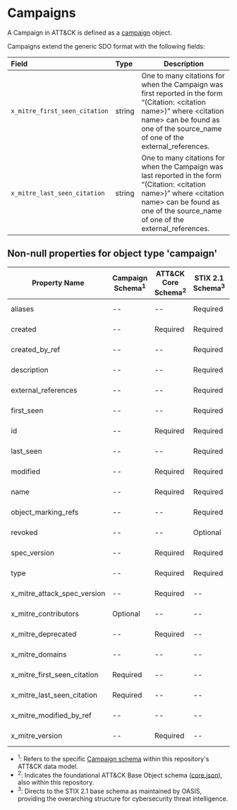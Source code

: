 # Campaigns

A Campaign in ATT&CK is defined as a [campaign](https://docs.oasis-open.org/cti/stix/v2.1/os/stix-v2.1-os.html#_pcpvfz4ik6d6) object.

Campaigns extend the generic SDO format with the following fields:

| Field                         | Type   | Description                                                                                                                                                                                                |
| :---------------------------- | :----- | ---------------------------------------------------------------------------------------------------------------------------------------------------------------------------------------------------------- |
| `x_mitre_first_seen_citation` | string | One to many citations for when the Campaign was first reported in the form “(Citation: \<citation name>)” where \<citation name> can be found as one of the source_name of one of the external_references. |
| `x_mitre_last_seen_citation`  | string | One to many citations for when the Campaign was last reported in the form “(Citation: \<citation name>)” where \<citation name> can be found as one of the source_name of one of the external_references.  |

## Non-null properties for object type 'campaign'

| Property Name               | Campaign Schema<sup>1</sup> | ATT&CK Core Schema<sup>2</sup> | STIX 2.1 Schema<sup>3</sup> | Required in ATT&CK |
| --------------------------- | --------------------------- | ------------------------------ | --------------------------- | ------------------ |
| aliases                     | --                          | --                             | Required                    | Yes (28/28)        |
| created                     | --                          | Required                       | Required                    | Yes (28/28)        |
| created_by_ref              | --                          | --                             | Required                    | Yes (28/28)        |
| description                 | --                          | --                             | Required                    | Yes (28/28)        |
| external_references         | --                          | --                             | Required                    | Yes (28/28)        |
| first_seen                  | --                          | --                             | Required                    | Yes (28/28)        |
| id                          | --                          | Required                       | Required                    | Yes (28/28)        |
| last_seen                   | --                          | --                             | Required                    | Yes (28/28)        |
| modified                    | --                          | Required                       | Required                    | Yes (28/28)        |
| name                        | --                          | Required                       | Required                    | Yes (28/28)        |
| object_marking_refs         | --                          | --                             | Required                    | Yes (28/28)        |
| revoked                     | --                          | --                             | Optional                    | Yes (28/28)        |
| spec_version                | --                          | Required                       | Required                    | Yes (28/28)        |
| type                        | --                          | Required                       | Required                    | Yes (28/28)        |
| x_mitre_attack_spec_version | --                          | Required                       | --                          | Yes (28/28)        |
| x_mitre_contributors        | Optional                    | --                             | --                          | Optional (6/28)    |
| x_mitre_deprecated          | --                          | Required                       | --                          | Yes (28/28)        |
| x_mitre_domains             | --                          | --                             | --                          | Yes (28/28)        |
| x_mitre_first_seen_citation | Required                    | --                             | --                          | Yes (28/28)        |
| x_mitre_last_seen_citation  | Required                    | --                             | --                          | Yes (28/28)        |
| x_mitre_modified_by_ref     | --                          | --                             | --                          | Yes (28/28)        |
| x_mitre_version             | --                          | Required                       | --                          | Yes (28/28)        |

* <sup>1</sup>: Refers to the specific [Campaign schema](campaign.json) within this repository's ATT&CK data model.
* <sup>2</sup>: Indicates the foundational ATT&CK Base Object schema ([core.json](../../common/core.json)), also within this repository.
* <sup>3</sup>: Directs to the STIX 2.1 base schema as maintained by OASIS, providing the overarching structure for cybersecurity threat intelligence.

